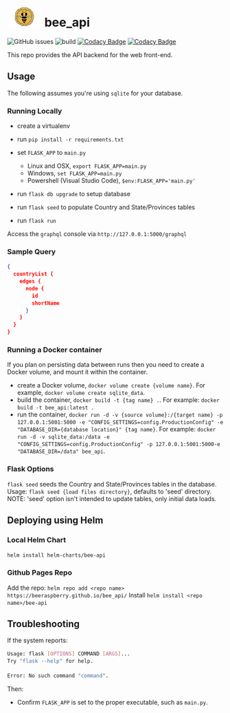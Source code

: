 # ![Bee Web Icon](images/beewhitecrosshatch.jpg) bee_api

![GitHub issues](https://img.shields.io/github/issues/BeeRaspberry/bee_api?style=flat-square)
![build](https://github.com/BeeRaspberry/bee_api/workflows/build/badge.svg?branch=master)
[![Codacy Badge](https://api.codacy.com/project/badge/Grade/7dcc779f81d0483d93f0e7c1c5a735e6)](https://www.codacy.com/gh/BeeRaspberry/bee_api?utm_source=github.com&amp;utm_medium=referral&amp;utm_content=BeeRaspberry/bee_api&amp;utm_campaign=Badge_Grade)
[![Codacy Badge](https://api.codacy.com/project/badge/Coverage/7dcc779f81d0483d93f0e7c1c5a735e6)](https://www.codacy.com/gh/BeeRaspberry/bee_api?utm_source=github.com&utm_medium=referral&utm_content=BeeRaspberry/bee_api&utm_campaign=Badge_Coverage)

This repo provides the API backend for the web front-end. 

## Usage

The following assumes you're using `sqlite` for your database.

### Running Locally

- create a virtualenv

- run ```pip install -r requirements.txt```

- set `FLASK_APP` to `main.py`
  - Linux and OSX, ```export FLASK_APP=main.py```
  - Windows, ```set FLASK_APP=main.py```
  - Powershell (Visual Studio Code), ```$env:FLASK_APP='main.py'```

- run ```flask db upgrade``` to setup database

- run ```flask seed``` to populate Country and State/Provinces tables

- run ```flask run```

Access the `graphql` console via `http://127.0.0.1:5000/graphql`

### Sample Query

```json
{
  countryList {
    edges {
      node {
        id
        shortName
      }
    }
  }
}
```

### Running a Docker container

If you plan on persisting data between runs then you need to create a Docker volume, and mount it within the container.

- create a Docker volume, `docker volume create {volume name}`. For example, `docker volume create sqlite_data`.
- build the container, `docker build -t {tag name} .`. For example: `docker build -t bee_api:latest .`
- run the container, `docker run -d -v {source volume}:/{target name} -p 127.0.0.1:5001:5000 -e "CONFIG_SETTINGS=config.ProductionConfig" -e "DATABASE_DIR={database location}" {tag name}`. For example: `docker run -d -v sqlite_data:/data -e "CONFIG_SETTINGS=config.ProductionConfig" -p 127.0.0.1:5001:5000-e "DATABASE_DIR=/data" bee_api`.

### Flask Options 

`flask seed` seeds the Country and State/Provinces tables in the database. 
Usage: `flask seed {load files directory}`, defaults to 'seed' directory. NOTE: 'seed' option isn't intended to update tables, only initial data loads.

## Deploying using Helm

### Local Helm Chart

`helm install helm-charts/bee-api`

### Github Pages Repo

Add the repo:
`helm repo add <repo name> https://beeraspberry.github.io/bee_api/`
Install
`helm install <repo name>/bee-api`

## Troubleshooting

If the system reports:

```bash
Usage: flask [OPTIONS] COMMAND [ARGS]...
Try "flask --help" for help.

Error: No such command "command".
```

Then:

- Confirm `FLASK_APP` is set to the proper executable, such as `main.py`.
